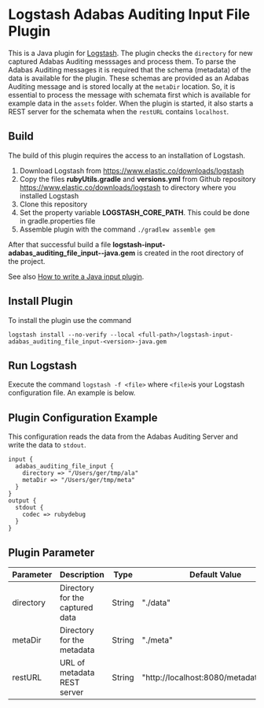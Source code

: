 # Logstash Adabas Auditing Input File Plugin

This is a Java plugin for [Logstash](https://github.com/elastic/logstash). The plugin checks the `directory` for new captured Adabas Auditing messsages and process them.
To parse the Adabas Auditing messages it is required that the schema (metadata) of the data is available for the plugin. These schemas are provided as an Adabas Auditing message
and is stored locally at the `metaDir` location. So, it is essential to process the message with schemata first which is available for example data in the `assets` folder. 
When the plugin is started, it also starts a REST server for the schemata when the `restURL` contains `localhost`. 

## Build
The build of this plugin requires the access to an installation of Logstash.

1. Download Logstash from https://www.elastic.co/downloads/logstash
2. Copy the files **rubyUtils.gradle** and **versions.yml** from Github repository https://www.elastic.co/downloads/logstash to directory where you installed Logstash
3. Clone this repository
4. Set the property variable **LOGSTASH_CORE_PATH**. This could be done in gradle.properties file
5. Assemble plugin with the command `./gradlew assemble gem`

After that successful build a file **logstash-input-adabas_auditing_file_input-<version>-java.gem** is created in the root directory of the project.

See also [How to write a Java input plugin](https://www.elastic.co/guide/en/logstash/current/java-input-plugin.html).

## Install Plugin
To install the plugin use the command 
```
logstash install --no-verify --local <full-path>/logstash-input-adabas_auditing_file_input-<version>-java.gem
```

## Run Logstash
Execute the command `logstash -f <file>` where `<file>`is your Logstash configuration file. An example is below.

## Plugin Configuration Example
This configuration reads the data from the Adabas Auditing Server and write the data to `stdout`.

```
input {
  adabas_auditing_file_input { 
    directory => "/Users/ger/tmp/ala"
    metaDir => "/Users/ger/tmp/meta"
  }
}
output {
  stdout { 
    codec => rubydebug
  }
}
```

## Plugin Parameter
| Parameter     | Description                     | Type   | Default Value                         |
| --------------| ------------------------------- | ------ | ------------------------------------- |
| directory     | Directory for the captured data | String | "./data"                              |
| metaDir       | Directory for the metadata      | String | "./meta"                              |
| restURL       | URL of metadata REST server     | String | "http://localhost:8080/metadata/JSON" |

